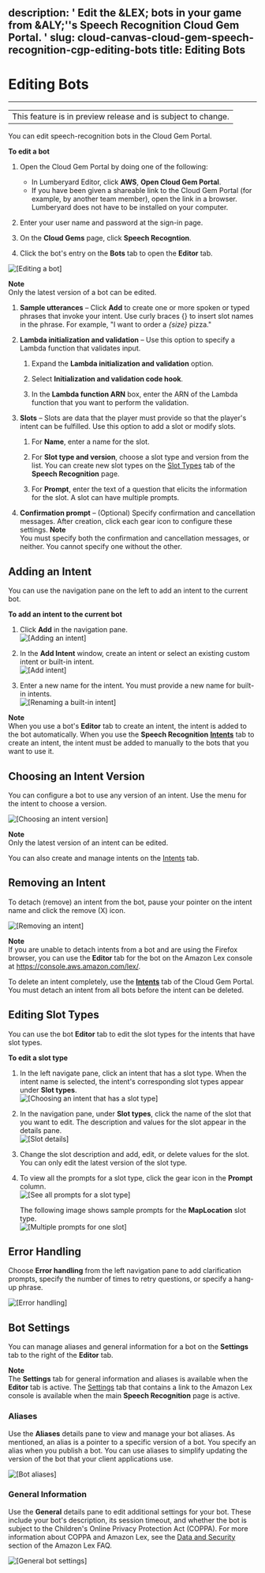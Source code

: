 description: ' Edit the &LEX; bots in your game from &ALY;''s Speech Recognition Cloud
  Gem Portal. '
slug: cloud-canvas-cloud-gem-speech-recognition-cgp-editing-bots
title: Editing Bots
---
# Editing Bots<a name="cloud-canvas-cloud-gem-speech-recognition-cgp-editing-bots"></a>


****  

|  | 
| --- |
| This feature is in preview release and is subject to change\. | 

You can edit speech\-recognition bots in the Cloud Gem Portal\.

**To edit a bot**

1. Open the Cloud Gem Portal by doing one of the following:
   + In Lumberyard Editor, click **AWS**, **Open Cloud Gem Portal**\.
   + If you have been given a shareable link to the Cloud Gem Portal \(for example, by another team member\), open the link in a browser\. Lumberyard does not have to be installed on your computer\.

1. Enter your user name and password at the sign\-in page\.

1. On the **Cloud Gems** page, click **Speech Recogntion**\.

1. Click the bot's entry on the **Bots** tab to open the **Editor** tab\.

![\[Editing a bot\]](/images/cloud_canvas/cloud-canvas-cloud-gem-speech-recognition-cgp-editing-bots.png)

**Note**  
 Only the latest version of a bot can be edited\. 

1. **Sample utterances** – Click **Add** to create one or more spoken or typed phrases that invoke your intent\. Use curly braces \{\} to insert slot names in the phrase\. For example, "I want to order a *\{size\}* pizza\."

1. **Lambda initialization and validation** – Use this option to specify a Lambda function that validates input\.

   1. Expand the **Lambda initialization and validation** option\.

   1. Select **Initialization and validation code hook**\.

   1. In the **Lambda function ARN** box, enter the ARN of the Lambda function that you want to perform the validation\.

1. **Slots** – Slots are data that the player must provide so that the player's intent can be fulfilled\. Use this option to add a slot or modify slots\.

   1. For **Name**, enter a name for the slot\.

   1. For **Slot type and version**, choose a slot type and version from the list\. You can create new slot types on the [Slot Types](cloud-canvas-cloud-gem-speech-recognition-cgp-managing-slot-types.md) tab of the **Speech Recognition** page\.

   1. For **Prompt**, enter the text of a question that elicits the information for the slot\. A slot can have multiple prompts\. 

1. **Confirmation prompt** – \(Optional\) Specify confirmation and cancellation messages\. After creation, click each gear icon to configure these settings\. 
**Note**  
 You must specify both the confirmation and cancellation messages, or neither\. You cannot specify one without the other\. 

## Adding an Intent<a name="cloud-canvas-cloud-gem-speech-recognition-cgp-editing-bots-adding-an-intent"></a>

You can use the navigation pane on the left to add an intent to the current bot\.

**To add an intent to the current bot**

1. Click **Add** in the navigation pane\.   
![\[Adding an intent\]](/images/cloud_canvas/cloud-canvas-cloud-gem-speech-recognition-cgp-editing-bots-adding-intent.png)

1. In the **Add Intent** window, create an intent or select an existing custom intent or built\-in intent\.   
![\[Add intent\]](/images/cloud_canvas/cloud-canvas-cloud-gem-speech-recognition-cgp-editing-bots-add-intent-window.png)

1. Enter a new name for the intent\. You must provide a new name for built\-in intents\.  
![\[Renaming a built-in intent\]](/images/cloud_canvas/cloud-canvas-cloud-gem-speech-recognition-cgp-editing-bots-add-intent-rename-built-in.png)

**Note**  
When you use a bot's **Editor** tab to create an intent, the intent is added to the bot automatically\. When you use the **Speech Recognition** [**Intents**](cloud-canvas-cloud-gem-speech-recognition-cgp-managing-intents.md) tab to create an intent, the intent must be added to manually to the bots that you want to use it\.

## Choosing an Intent Version<a name="cloud-canvas-cloud-gem-speech-recognition-cgp-editing-bots-intent-version"></a>

You can configure a bot to use any version of an intent\. Use the menu for the intent to choose a version\.

![\[Choosing an intent version\]](/images/cloud_canvas/cloud-canvas-cloud-gem-speech-recognition-cgp-editing-bots-intent-version.png)

**Note**  
 Only the latest version of an intent can be edited\.

You can also create and manage intents on the [Intents](cloud-canvas-cloud-gem-speech-recognition-cgp-managing-intents.md) tab\.

## Removing an Intent<a name="cloud-canvas-cloud-gem-speech-recognition-cgp-editing-bots-removing-an-intent"></a>

To detach \(remove\) an intent from the bot, pause your pointer on the intent name and click the remove \(X\) icon\.

![\[Removing an intent\]](/images/cloud_canvas/cloud-canvas-cloud-gem-speech-recognition-cgp-editing-bots-remove-intent.png)

**Note**  
If you are unable to detach intents from a bot and are using the Firefox browser, you can use the **Editor** tab for the bot on the Amazon Lex console at [https://console\.aws\.amazon\.com/lex/](https://console.aws.amazon.com/lex/)\. 

To delete an intent completely, use the [**Intents**](cloud-canvas-cloud-gem-speech-recognition-cgp-managing-intents.md) tab of the Cloud Gem Portal\. You must detach an intent from all bots before the intent can be deleted\.

## Editing Slot Types<a name="cloud-canvas-cloud-gem-speech-recognition-cgp-editing-bots-slot-types"></a>

You can use the bot **Editor** tab to edit the slot types for the intents that have slot types\.

**To edit a slot type**

1. In the left navigate pane, click an intent that has a slot type\. When the intent name is selected, the intent's corresponding slot types appear under **Slot types**\.  
![\[Choosing an intent that has a slot type\]](/images/cloud_canvas/cloud-canvas-cloud-gem-speech-recognition-cgp-editing-bots-intent-with-slot.png)

1. In the navigation pane, under **Slot types**, click the name of the slot that you want to edit\. The description and values for the slot appear in the details pane\.  
![\[Slot details\]](/images/cloud_canvas/cloud-canvas-cloud-gem-speech-recognition-cgp-editing-bots-intent-slot.png)

1. Change the slot description and add, edit, or delete values for the slot\. You can only edit the latest version of the slot type\.

1. To view all the prompts for a slot type, click the gear icon in the **Prompt** column\.   
![\[See all prompts for a slot type\]](/images/cloud_canvas/cloud-canvas-cloud-gem-speech-recognition-cgp-managing-intents-slot-gear-icon.png)

   The following image shows sample prompts for the **MapLocation** slot type\.  
![\[Multiple prompts for one slot\]](/images/cloud_canvas/cloud-canvas-cloud-gem-speech-recognition-cgp-managing-intents-multiple-slot-prompts.png)

## Error Handling<a name="cloud-canvas-cloud-gem-speech-recognition-cgp-editing-bots-error-handling"></a>

Choose **Error handling** from the left navigation pane to add clarification prompts, specify the number of times to retry questions, or specify a hang\-up phrase\. 

![\[Error handling\]](/images/cloud_canvas/cloud-canvas-cloud-gem-speech-recognition-cgp-error-handling.png)

## Bot Settings<a name="cloud-canvas-cloud-gem-speech-recognition-cgp-editing-bots-settings"></a>

You can manage aliases and general information for a bot on the **Settings** tab to the right of the **Editor** tab\. 

**Note**  
The **Settings** tab for general information and aliases is available when the **Editor** tab is active\. The [Settings](cloud-canvas-cloud-gem-speech-recognition-cgp-linking-to-the-amazon-lex-console.md) tab that contains a link to the Amazon Lex console is available when the main **Speech Recognition** page is active\.   
 

### Aliases<a name="cloud-canvas-cloud-gem-speech-recognition-cgp-editing-bots-settings-aliases"></a>

Use the **Aliases** details pane to view and manage your bot aliases\. As mentioned, an alias is a pointer to a specific version of a bot\. You specify an alias when you publish a bot\. You can use aliases to simplify updating the version of the bot that your client applications use\.

![\[Bot aliases\]](/images/cloud_canvas/cloud-canvas-cloud-gem-speech-recognition-cgp-editing-bots-settings-aliases.png)

### General Information<a name="cloud-canvas-cloud-gem-speech-recognition-cgp-editing-bots-settings-general"></a>

Use the **General** details pane to edit additional settings for your bot\. These include your bot's description, its session timeout, and whether the bot is subject to the Children's Online Privacy Protection Act \(COPPA\)\. For more information about COPPA and Amazon Lex, see the [Data and Security](https://aws.amazon.com/lex/faqs/#data-security) section of the Amazon Lex FAQ\.

![\[General bot settings\]](/images/cloud_canvas/cloud-canvas-cloud-gem-speech-recognition-cgp-editing-bots-settings-general.png)